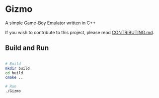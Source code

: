 
# Gizmo
A simple Game-Boy Emulator written in C++

If you wish to contribute to this project, please read [CONTRIBUTING.md](https://github.com/taksh-devs/Gizmo/blob/main/contributing/CONTRIBUTING.md).

## Build and Run
````bash

# Build
mkdir build
cd build
cmake ..

# Run
./Gizmo

````